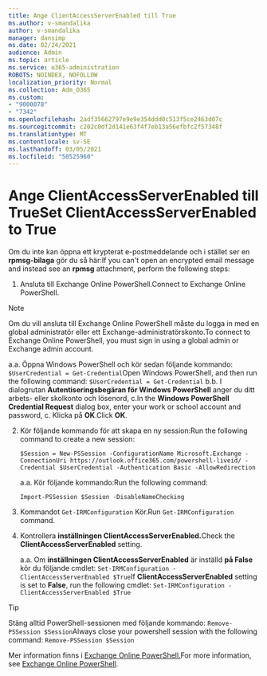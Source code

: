 ```yaml
---
title: Ange ClientAccessServerEnabled till True
ms.author: v-smandalika
author: v-smandalika
manager: dansimp
ms.date: 02/24/2021
audience: Admin
ms.topic: article
ms.service: o365-administration
ROBOTS: NOINDEX, NOFOLLOW
localization_priority: Normal
ms.collection: Adm_O365
ms.custom:
- "9000078"
- "7342"
ms.openlocfilehash: 2adf35662797e9e9e354ddd0c513f5ce2463d07c
ms.sourcegitcommit: c202c0df2d141e63f4f7eb13a56efbfc2f57348f
ms.translationtype: MT
ms.contentlocale: sv-SE
ms.lasthandoff: 03/05/2021
ms.locfileid: "50525960"
---
```

# <a name="set-clientaccessserverenabled-to-true"></a><span data-ttu-id="1c452-102">Ange ClientAccessServerEnabled till True</span><span class="sxs-lookup"><span data-stu-id="1c452-102">Set ClientAccessServerEnabled to True</span></span>

<span data-ttu-id="1c452-103">Om du inte kan öppna ett krypterat e-postmeddelande och i stället ser en **rpmsg-bilaga** gör du så här:</span><span class="sxs-lookup"><span data-stu-id="1c452-103">If you can't open an encrypted email message and instead see an **rpmsg** attachment, perform the following steps:</span></span>

1. <span data-ttu-id="1c452-104">Ansluta till Exchange Online PowerShell.</span><span class="sxs-lookup"><span data-stu-id="1c452-104">Connect to Exchange Online PowerShell.</span></span>

> [!NOTE]
> <span data-ttu-id="1c452-105">Om du vill ansluta till Exchange Online PowerShell måste du logga in med en global administratör eller ett Exchange-administratörskonto.</span><span class="sxs-lookup"><span data-stu-id="1c452-105">To connect to Exchange Online PowerShell, you must sign in using a global admin or Exchange admin account.</span></span>

   <span data-ttu-id="1c452-106">a.</span><span class="sxs-lookup"><span data-stu-id="1c452-106">a.</span></span> <span data-ttu-id="1c452-107">Öppna Windows PowerShell och kör sedan följande kommando: `$UserCredential = Get-Credential`</span><span class="sxs-lookup"><span data-stu-id="1c452-107">Open Windows PowerShell, and then run the following command: `$UserCredential = Get-Credential`</span></span>
<span data-ttu-id="1c452-108">b.</span><span class="sxs-lookup"><span data-stu-id="1c452-108">b.</span></span> <span data-ttu-id="1c452-109">I dialogrutan **Autentiseringsbegäran för Windows PowerShell** anger du ditt arbets- eller skolkonto och lösenord, c.</span><span class="sxs-lookup"><span data-stu-id="1c452-109">In the **Windows PowerShell Credential Request** dialog box, enter your work or school account and password, c.</span></span> <span data-ttu-id="1c452-110">Klicka på **OK**.</span><span class="sxs-lookup"><span data-stu-id="1c452-110">Click **OK**.</span></span> 

2. <span data-ttu-id="1c452-111">Kör följande kommando för att skapa en ny session:</span><span class="sxs-lookup"><span data-stu-id="1c452-111">Run the following command to create a new session:</span></span>

    `$Session = New-PSSession -ConfigurationName Microsoft.Exchange -ConnectionUri https://outlook.office365.com/powershell-liveid/ -Credential $UserCredential -Authentication Basic -AllowRedirection`

    <span data-ttu-id="1c452-112">a.</span><span class="sxs-lookup"><span data-stu-id="1c452-112">a.</span></span> <span data-ttu-id="1c452-113">Kör följande kommando:</span><span class="sxs-lookup"><span data-stu-id="1c452-113">Run the following command:</span></span>
    
    `Import-PSSession $Session -DisableNameChecking`

3. <span data-ttu-id="1c452-114">Kommandot `Get-IRMConfiguration` Kör.</span><span class="sxs-lookup"><span data-stu-id="1c452-114">Run `Get-IRMConfiguration` command.</span></span>

4. <span data-ttu-id="1c452-115">Kontrollera **inställningen ClientAccessServerEnabled.**</span><span class="sxs-lookup"><span data-stu-id="1c452-115">Check the **ClientAccessServerEnabled** setting.</span></span> 

    <span data-ttu-id="1c452-116">a.</span><span class="sxs-lookup"><span data-stu-id="1c452-116">a.</span></span> <span data-ttu-id="1c452-117">Om **inställningen ClientAccessServerEnabled** är inställd **på False** kör du följande cmdlet: `Set-IRMConfiguration -ClientAccessServerEnabled $True`</span><span class="sxs-lookup"><span data-stu-id="1c452-117">If **ClientAccessServerEnabled** setting is set to **False**, run the following cmdlet: `Set-IRMConfiguration -ClientAccessServerEnabled $True`</span></span>

> [!TIP]
> <span data-ttu-id="1c452-118">Stäng alltid PowerShell-sessionen med följande kommando: `Remove-PSSession $Session`</span><span class="sxs-lookup"><span data-stu-id="1c452-118">Always close your powershell session with the following command: `Remove-PSSession $Session`</span></span>

<span data-ttu-id="1c452-119">Mer information finns i [Exchange Online PowerShell.](https://docs.microsoft.com/powershell/exchange/connect-to-exchange-online-powershell)</span><span class="sxs-lookup"><span data-stu-id="1c452-119">For more information, see [Exchange Online PowerShell](https://docs.microsoft.com/powershell/exchange/connect-to-exchange-online-powershell).</span></span>

